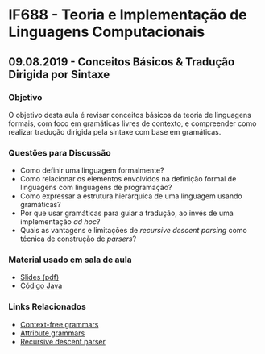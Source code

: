 # IF688 - Teoria e Implementação de Linguagens Computacionais

## 09.08.2019 - Conceitos Básicos & Tradução Dirigida por Sintaxe 

### Objetivo

O objetivo desta aula é revisar conceitos básicos da teoria de linguagens formais, com foco em gramáticas livres de contexto, e compreender como realizar tradução dirigida pela sintaxe com base em gramáticas.

### Questões para Discussão

- Como definir uma linguagem formalmente? 
- Como relacionar os elementos envolvidos na definição formal de linguagens com linguagens de programação?
- Como expressar a estrutura hierárquica de uma linguagem usando gramáticas? 
- Por que usar gramáticas para guiar a tradução, ao invés de uma implementação _ad hoc_? 
- Quais as vantagens e limitações de _recursive descent parsing_ como técnica de construção de _parsers_?

### Material usado em sala de aula

- [Slides (pdf)](https://drive.google.com/open?id=14ZPtWg5Aa045FhnriheNh9P3KpK5a9PL)
- [Código Java](https://github.com/if688/if688.github.io/tree/master/2019-08-09/)

### Links Relacionados

- [Context-free grammars](https://en.wikipedia.org/wiki/Context-free_grammar)
- [Attribute grammars](https://en.wikipedia.org/wiki/Attribute_grammar)
- [Recursive descent parser](https://en.wikipedia.org/wiki/Recursive_descent_parser)